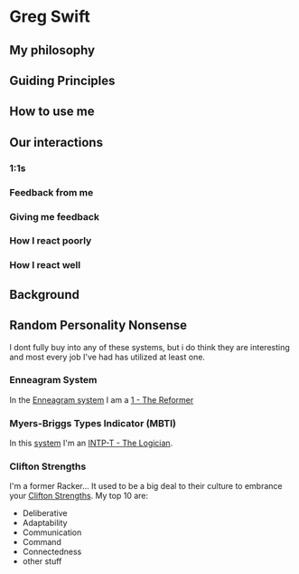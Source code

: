 # Greg Swift

## My philosophy

## Guiding Principles

## How to use me

## Our interactions

### 1:1s

### Feedback from me

### Giving me feedback

### How I react poorly

### How I react well

## Background

## Random Personality Nonsense
I dont fully buy into any of these systems, but i do think they are interesting and most every job I've had has utilized at least one.

### Enneagram System
In the [Enneagram system](https://www.enneagraminstitute.com/how-the-enneagram-system-works) I am a [1 - The Reformer](https://www.enneagraminstitute.com/type-1)

### Myers-Briggs Types Indicator (MBTI)
In this [system](https://www.myersbriggs.org/my-mbti-personality-type/mbti-basics/home.htm?bhcp=1) I'm an [INTP-T - The Logician](https://www.16personalities.com/intp-personality). 

### Clifton Strengths
I'm a former Racker... It used to be a big deal to their culture to embrance your [Clifton Strengths](https://www.gallup.com/cliftonstrengths/en/253715/34-cliftonstrengths-themes.aspx). My top 10 are:
* Deliberative
* Adaptability
* Communication
* Command
* Connectedness
* other stuff
